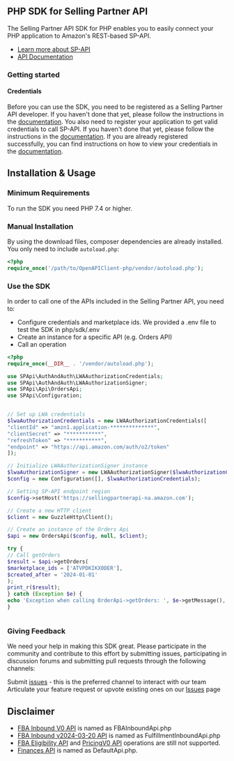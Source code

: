 ## PHP SDK for Selling Partner API

The Selling Partner API SDK for PHP enables you to easily connect your PHP application to Amazon's REST-based SP-API.

* [Learn more about SP-API](https://developer.amazonservices.com/)
* [API Documentation](https://developer-docs.amazon.com/sp-api/)

### Getting started

#### Credentials

Before you can use the SDK, you need to be registered as a Selling Partner API developer. If you haven't done that yet, please follow the instructions in the [documentation](https://developer-docs.amazon.com/sp-api/docs/sp-api-registration-overview).
You also need to register your application to get valid credentials to call SP-API. If you haven't done that yet, please follow the instructions in the [documentation](https://developer-docs.amazon.com/sp-api/docs/registering-your-application).
If you are already registered successfully, you can find instructions on how to view your credentials in the [documentation](https://developer-docs.amazon.com/sp-api/docs/viewing-your-application-information-and-credentials).

## Installation & Usage

### Minimum Requirements

To run the SDK you need PHP 7.4 or higher.


### Manual Installation

By using the download files, composer dependencies are already installed. You only need to include `autoload.php`:

```php
<?php
require_once('/path/to/OpenAPIClient-php/vendor/autoload.php');
```

### Use the SDK

In order to call one of the APIs included in the Selling Partner API, you need to:
* Configure credentials and marketplace ids. We provided a .env file to test the SDK in php/sdk/.env
* Create an instance for a specific API (e.g. Orders API)
* Call an operation

```php
<?php
require_once(__DIR__ . '/vendor/autoload.php');

use SPApi\AuthAndAuth\LWAAuthorizationCredentials;
use SPApi\AuthAndAuth\LWAAuthorizationSigner;
use SPApi\Api\OrdersApi;
use SPApi\Configuration;


// Set up LWA credentials
$lwaAuthorizationCredentials = new LWAAuthorizationCredentials([
"clientId" => "amzn1.application-**************",
"clientSecret" => "***********",
"refreshToken" => "***********",
"endpoint" => "https://api.amazon.com/auth/o2/token"
]);

// Initialize LWAAuthorizationSigner instance
$lwaAuthorizationSigner = new LWAAuthorizationSigner($lwaAuthorizationCredentials);
$config = new Configuration([], $lwaAuthorizationCredentials);

// Setting SP-API endpoint region
$config->setHost('https://sellingpartnerapi-na.amazon.com');

// Create a new HTTP client
$client = new GuzzleHttp\Client();

// Create an instance of the Orders Api
$api = new OrdersApi($config, null, $client);

try {
// Call getOrders
$result = $api->getOrders(
$marketplace_ids = ['ATVPDKIKX0DER'],
$created_after = '2024-01-01'
);
print_r($result);
} catch (Exception $e) {
echo 'Exception when calling OrderApi->getOrders: ', $e->getMessage(), PHP_EOL;
}



```

### Giving Feedback

We need your help in making this SDK great. Please participate in the community and contribute to this effort by submitting issues, participating in discussion forums and submitting pull requests through the following channels:

Submit [issues][sdk-issues] - this is the preferred channel to interact with our team
Articulate your feature request or upvote existing ones on our [Issues][sdk-issues] page

[sdk-issues]: https://github.com/amzn/selling-partner-api-sdk/issues



## Disclaimer

- [FBA Inbound V0 API](https://developer-docs.amazon.com/sp-api/docs/fulfillment-inbound-api-v0-reference) is named as FBAInboundApi.php
- [FBA Inbound v2024-03-20 API](https://developer-docs.amazon.com/sp-api/docs/fulfillment-inbound-api-v2024-03-20-reference) is named as FulfillmentInboundApi.php
- [FBA Eligibility API](https://developer-docs.amazon.com/sp-api/docs/fbainboundeligibility-api-v1-model) and [PricingV0 API](https://developer-docs.amazon.com/sp-api/docs/product-pricing-api-v0-reference) operations are still not supported.
- [Finances API](https://developer-docs.amazon.com/sp-api/docs/finances-api-v2024-06-19-reference) is named as DefaultApi.php.